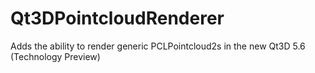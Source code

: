 # Qt3DPointcloudRenderer
Adds the ability to render generic PCLPointcloud2s in the new Qt3D 5.6 (Technology Preview)
